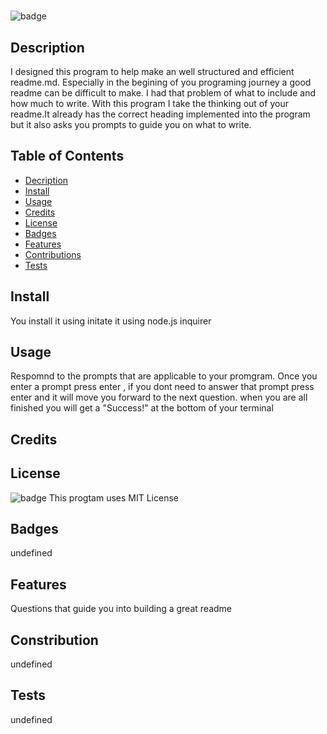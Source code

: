# 

![badge](https://img.shields.io/badge/license-MIT-brightgreen)

## Description
I designed this program to help make an well structured and efficient readme.md. Especially in the begining of you programing journey a good readme can be difficult to make. I had that problem of what to include and how much to write. With this program I take the thinking out of your readme.It already has the correct heading implemented into the program but it also asks you prompts to guide you on what to write. 

## Table of Contents
* [Decription](#Description) 
* [Install](#Install)
* [Usage](#Usage) 
* [Credits](#Credits)
* [License](#License)
* [Badges](#Badges)
* [Features](#Features)
* [Contributions](#Constribution)
* [Tests](#Tests)

## Install
You install it using initate it using node.js inquirer
## Usage
Respomnd to the prompts that are applicable to your promgram. Once you enter a prompt press enter , if you dont need to answer that prompt press enter and it will move you forward to the next question. when you are all finished you will get a "Success!" at the bottom of your terminal
## Credits

## License
![badge](https://img.shields.io/badge/license-MIT-brightgreen)
This progtam uses MIT License
## Badges
undefined
## Features
Questions that guide you into building a great readme
## Constribution
undefined
## Tests
undefined